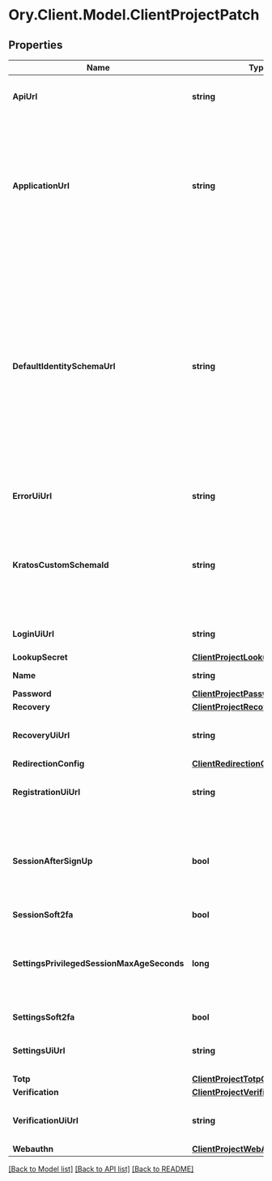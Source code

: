# Ory.Client.Model.ClientProjectPatch

## Properties

Name | Type | Description | Notes
------------ | ------------- | ------------- | -------------
**ApiUrl** | **string** | URL of Project API  In the future will allow to override Kratos project URL. If set, error is returned. If left empty our hosted URL is used | [optional] 
**ApplicationUrl** | **string** | URL where your application is available.  Your users will be redirected to this URL when they successfully complete a login, logout, verification, recovery, or registration flow. More fine-grained redirection patterns are available for the individual flows (login, registration, ...).  If left empty, our hosted URL will be used instead. It contains technical information on the identities and is useful when developing a new project or trying out Ory Cloud. | [optional] 
**DefaultIdentitySchemaUrl** | **string** | Default Identity Schema URL  This represents your Ory Kratos Default Identity Schema. It is your identity&#39;s default schema. This allows setting custom fields such as \&quot;address\&quot;, specifying whether you want to log in using email or a username, and more. For more information on this topic, please check out the identity documentation.  If KratosCustomSchemaID is also added to the payload, it will be preferred and replace the value of DefaultIdentitySchemaURL set by the client.  The value of this field can be either any \&quot;https://\&quot; URL - for example a file hosted at GitHub, or a &#x60;preset://&#x60;-prefixed string.  Available presets are:  preset://email preset://username preset://basic preset://blank | [optional] 
**ErrorUiUrl** | **string** | Self-Service Error UI URL  Sets the UI URL for the error UI. If left empty, this will use Ory&#39;s hosted pages. | 
**KratosCustomSchemaId** | **string** | The Custom Schema ID  The custom schema ID is a preferred field over DefaultIdentitySchemaURL, meaning it will override the DefaultIdentitySchemaURL with the custom schema&#39;s URL instead of accepting it from the client-side. Once this field is set the given custom schema will be associated with this project. | [optional] 
**LoginUiUrl** | **string** | Self-Service Login UI URL  Sets the UI URL for the login UI. If left empty, this will use Ory&#39;s hosted pages. | 
**LookupSecret** | [**ClientProjectLookupSecretConfig**](ClientProjectLookupSecretConfig.md) |  | 
**Name** | **string** | The project name.  Helps you identify your project.  in: body | [optional] 
**Password** | [**ClientProjectPasswordConfig**](ClientProjectPasswordConfig.md) |  | 
**Recovery** | [**ClientProjectRecoveryConfig**](ClientProjectRecoveryConfig.md) |  | 
**RecoveryUiUrl** | **string** | Self-Service Login UI URL  Sets the UI URL for the recovery UI. If left empty, this will use Ory&#39;s hosted pages. | 
**RedirectionConfig** | [**ClientRedirectionConfig**](ClientRedirectionConfig.md) |  | [optional] 
**RegistrationUiUrl** | **string** | Self-Service Login UI URL  Sets the UI URL for the registration UI. If left empty, this will use Ory&#39;s hosted pages. | 
**SessionAfterSignUp** | **bool** | Issue Session after Sign Up  If set to true, users will receive a session after they successfully signed up. Enabling this option allows account enumeration during registration flows. Read more: https://www.ory.sh/kratos/docs/self-service/flows/user-registration#successful-registration | 
**SessionSoft2fa** | **bool** | Enable Soft 2FA for Login Sessions | 
**SettingsPrivilegedSessionMaxAgeSeconds** | **long** | Duration in Seconds of how long a Session is Privileged  Defines how long a session is considered privileged in seconds. If the session&#39;s authenticated_at is older than the value specified here, the user needs to re-authenticate to perform certain actions (e.g. password change). | 
**SettingsSoft2fa** | **bool** | Enable Soft 2FA for Self-Service Settings Flows | 
**SettingsUiUrl** | **string** | Self-Service Settings UI URL  Sets the UI URL for the settings UI. If left empty, this will use Ory&#39;s hosted pages. | 
**Totp** | [**ClientProjectTotpConfig**](ClientProjectTotpConfig.md) |  | 
**Verification** | [**ClientProjectVerificationConfig**](ClientProjectVerificationConfig.md) |  | 
**VerificationUiUrl** | **string** | Self-Service Login UI URL  Sets the UI URL for the verification UI. If left empty, this will use Ory&#39;s hosted pages. | 
**Webauthn** | [**ClientProjectWebAuthnConfig**](ClientProjectWebAuthnConfig.md) |  | 

[[Back to Model list]](../README.md#documentation-for-models) [[Back to API list]](../README.md#documentation-for-api-endpoints) [[Back to README]](../README.md)

